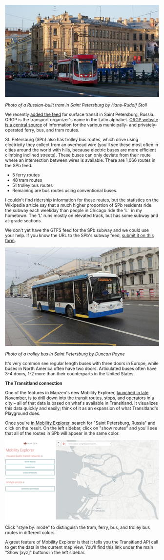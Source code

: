 [![St. Petersburg Tramway Russia 2013](/images/saint-petersburg/9223683510_8a2f4201f9_z.jpg)](https://www.flickr.com/photos/hrs51/9223683510/ "St. Petersburg Tramway Russia 2013") 

*Photo of a Russian-built tram in Saint Petersburg by Hans-Rudolf Stoll*

We recently [added the feed](https://transit.land/feed-registry/operators/o-udt-Петербургский~метрополитен) for surface transit in Saint Petersburg, Russia. ORGP is the transport organizer's name in the Latin alphabet. [ORGP website is a central source](http://orgp.spb.ru) of information for the various municipally- and privately-operated ferry, bus, and tram routes. 

St. Petersburg (SPb) also has trolley bus routes, which drive using electricity they collect from an overhead wire (you'll see these most often in cities around the world with hills, because electric buses are more efficient climbing inclined streets). These buses can only deviate from their route where an intersection between wires is available. There are 1,066 routes in the SPb feed.

*   5 ferry routes
*   48 tram routes
*   51 trolley bus routes
*   Remaining are bus routes using conventional buses.

I couldn't find ridership information for these routes, but the statistics on the Wikipedia article say that a much higher proportion of SPb residents ride the subway each weekday than people in Chicago ride the 'L'  in my hometown. The 'L' runs mostly on elevated track, but has some subway and at-grade sections. 

We don't yet have the GTFS feed for the SPb subway and we could use your help. If you know the URL to the SPb's subway feed, [submit it on this form](https://transit.land/feed-registry/feeds/new). 

[![DSCN7260 Trolleybus depot 3, department 1, Saint-Petersburg 3510](/images/saint-petersburg/29306368346_1c830e3185_z.jpg)](https://www.flickr.com/photos/skillsbus/29306368346/ "DSCN7260 Trolleybus depot 3, department 1, Saint-Petersburg 3510")

*Photo of a trolley bus in Saint Petersburg by Duncan Payne*

It's very common see regular length buses with three doors in Europe, while buses in North America often have two doors. Articulated buses often have 3-4 doors, 1-2 more than their counterparts in the United States.

**The Transitland connection** 

One of the features in Mapzen's new Mobility Explorer, [launched in late November](https://mapzen.com/blog/introducing-mobility-explorer), is to drill down into the transit routes, stops, and operators in a city – all of that data is based on what's available in Transitland. It visualizes this data quickly and easily; think of it as an expansion of what Transitland's Playground does. 

Once you're [in Mobility Explorer](https://mapzen.com/mobility/explorer/), search for "Saint Petersburg, Russia" and click on the result. On the left sidebar, click on "show routes" and you'll see that all of the routes in SPb will appear in the same color. 

![Using "style by mode" on Mobility Explorer](/images/saint-petersburg/mobility_explorer_style_by_mode.gif)

Click "style by: mode" to distinguish the tram, ferry, bus, and trolley bus routes in different colors. 

A great feature of Mobility Explorer is that it tells you the Transitland API call to get the data in the current map view. You'll find this link under the main "Show [xyz]" buttons in the left sidebar. 